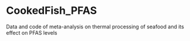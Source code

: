 # CookedFish_PFAS
Data and code of meta-analysis on thermal processing of seafood and its effect on PFAS levels
